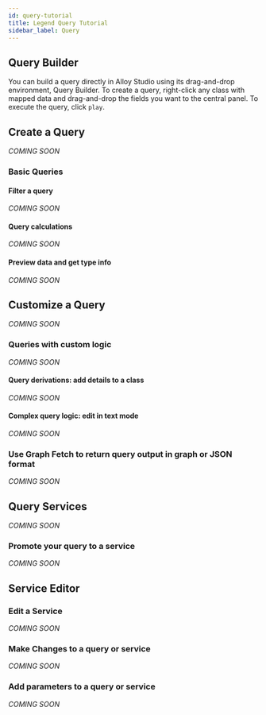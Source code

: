 ```yaml
---
id: query-tutorial
title: Legend Query Tutorial
sidebar_label: Query 
---
```

## Query Builder
You can build a query directly in Alloy Studio using its drag-and-drop environment, Query Builder. To create a query, right-click any class with mapped data and drag-and-drop the fields you want to the central panel. To execute the query, click `play`. 

## Create a Query

_COMING SOON_

### Basic Queries

#### Filter a query
_COMING SOON_

#### Query calculations
_COMING SOON_

#### Preview data and get type info
_COMING SOON_

## Customize a Query
_COMING SOON_

### Queries with custom logic
_COMING SOON_

#### Query derivations: add details to a class
_COMING SOON_

#### Complex query logic: edit in text mode
_COMING SOON_

### Use Graph Fetch to return query output in graph or JSON format
_COMING SOON_

## Query Services 
_COMING SOON_

### Promote your query to a service
_COMING SOON_

## Service Editor

### Edit a Service
_COMING SOON_

### Make Changes to a query or service
_COMING SOON_

### Add parameters to a query or service
_COMING SOON_
